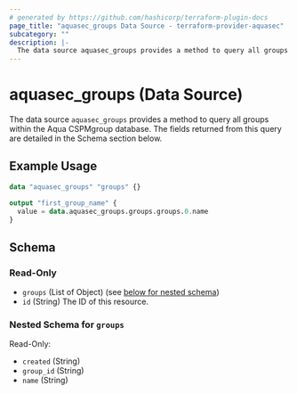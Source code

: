 ```yaml
---
# generated by https://github.com/hashicorp/terraform-plugin-docs
page_title: "aquasec_groups Data Source - terraform-provider-aquasec"
subcategory: ""
description: |-
  The data source aquasec_groups provides a method to query all groups within the Aqua CSPMgroup database. The fields returned from this query are detailed in the Schema section below.
---
```


# aquasec_groups (Data Source)

The data source `aquasec_groups` provides a method to query all groups within the Aqua CSPMgroup database. The fields returned from this query are detailed in the Schema section below.

## Example Usage

```terraform
data "aquasec_groups" "groups" {}

output "first_group_name" {
  value = data.aquasec_groups.groups.groups.0.name
}
```

<!-- schema generated by tfplugindocs -->
## Schema

### Read-Only

- `groups` (List of Object) (see [below for nested schema](#nestedatt--groups))
- `id` (String) The ID of this resource.

<a id="nestedatt--groups"></a>
### Nested Schema for `groups`

Read-Only:

- `created` (String)
- `group_id` (String)
- `name` (String)
